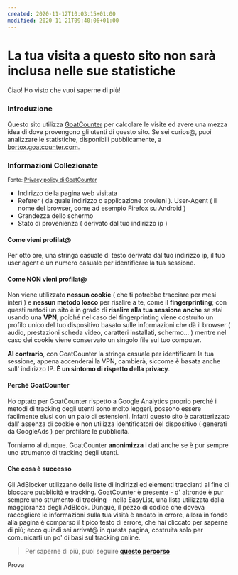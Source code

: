 ```yaml
---
created: 2020-11-12T10:03:15+01:00
modified: 2020-11-21T09:40:06+01:00
---
```


# La tua visita a questo sito non sarà inclusa nelle sue statistiche

Ciao! Ho visto che vuoi saperne di più!

### Introduzione
Questo sito utilizza [GoatCounter](https://goatcounter.com/) per calcolare le visite ed avere una mezza idea di dove provengono gli utenti di questo sito. Se sei curios@, puoi analizzare le statistiche, disponibili pubblicamente, a [bortox.goatcounter.com](https://bortox.goatcounter.com/).

### Informazioni Collezionate

<sub> Fonte: [ Privacy policy di GoatCounter ](https://www.goatcounter.com/privacy)</sub>

- Indirizzo della pagina web visitata
- Referer ( da quale indirizzo o applicazione provieni ).
User-Agent ( il nome del browser, come ad esempio Firefox su Android )
- Grandezza dello schermo
- Stato di provenienza ( derivato dal tuo indirizzo ip )

#### Come vieni profilat@

Per otto ore, una stringa casuale di testo derivata dal tuo indirizzo ip, il tuo user agent e un numero casuale per identificare la tua sessione.

#### Come NON vieni profilat@

Non viene utilizzato **nessun cookie** ( che ti potrebbe tracciare per mesi interi ) e **nessun metodo losco** per risalire a te, come il **fingerprinting**; con questi metodi un sito è in grado di **risalire alla tua sessione** **anche** se stai usando una **VPN**, poiché nel caso del fingerprinting viene costruito un profilo unico del tuo dispositivo basato sulle informazioni che dà il browser ( audio, prestazioni scheda video, caratteri installati, schermo... ) mentre nel caso dei cookie viene conservato un singolo file sul tuo computer.

**Al contrario**, con GoatCounter la stringa casuale per identificare la tua sessione, appena accenderai la VPN, cambierà, siccome è basata anche sull' indirizzo IP. **È un sintomo di rispetto della privacy**.

#### Perché GoatCounter

Ho optato per GoatCounter rispetto a Google Analytics proprio perché i metodi di tracking degli utenti sono molto leggeri, possono essere facilmente elusi con un paio di estensioni. Infatti questo sito è caratterizzato dall' assenza di cookie e non utilizza identificatori del dispositivo ( generati da GoogleAds ) per profilare le pubblicità.

Torniamo al dunque. GoatCounter **anonimizza** i dati anche se è pur sempre uno strumento di tracking degli utenti.

#### Che cosa è successo

Gli AdBlocker utilizzano delle liste di indirizzi ed elementi traccianti al fine di bloccare pubblicità e tracking. GoatCounter è presente - d' altronde è pur sempre uno strumento di tracking - nella EasyList, una lista utilizzata dalla maggioranza degli AdBlock. Dunque, il pezzo di codice che doveva raccogliere le informazioni sulla tua visità è andato in errore, allora in fondo alla pagina è comparso il tipico testo di errore, che hai cliccato per saperne di più; ecco quindi sei arrivat@ in questa pagina, costruita solo per comunicarti un po' di basi sul tracking online.
>Per saperne di più, puoi seguire **[questo percorso](example.co-m)**

Prova